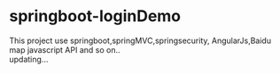 # springboot-loginDemo
This project use springboot,springMVC,springsecurity, AngularJs,Baidu map javascript API and so on..<br>
updating...
